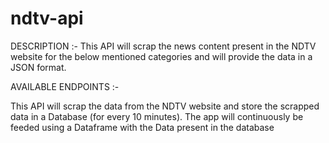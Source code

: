 # ndtv-api

DESCRIPTION :-
    This API will scrap the news content present in the NDTV website for the below mentioned categories and will provide the data in a JSON format.

AVAILABLE ENDPOINTS :-












This API will scrap the data from the NDTV website and store the scrapped data in a Database (for every 10 minutes). The app will continuously be feeded using a Dataframe with the Data present in the database 